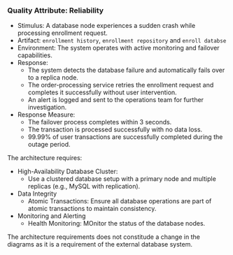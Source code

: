 ### Quality Attribute: Reliability

- Stimulus: A database node experiences a sudden crash while processing enrollment request.
- Artifact: `enrollment history`, `enrollment repository` and `enroll databse`
- Environment: The system operates with active monitoring and failover capabilities.
- Response:
  - The system detects the database failure and automatically fails over to a replica node.
  - The order-processing service retries the enrollment request and completes it successfully without user intervention.
  - An alert is logged and sent to the operations team for further investigation.
- Response Measure:
  - The failover process completes within 3 seconds.
  - The transaction is processed successfully with no data loss.
  - 99.99% of user transactions are successfully completed during the outage period.

The architecture requires:
- High-Availability Database Cluster:
  - Use a clustered database setup with a primary node and multiple replicas (e.g., MySQL with replication).
- Data Integrity
  - Atomic Transactions: Ensure all database operations are part of atomic transactions to maintain consistency.
- Monitoring and Alerting
  - Health Monitoring: MOnitor the status of the database nodes.

The architecture requirements does not constitude a change in the diagrams as it is a requirement of the external database system.
